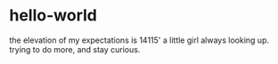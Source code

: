 # hello-world
the elevation of my expectations is 14115'
a little girl always looking up. trying to do more, and stay curious. 
